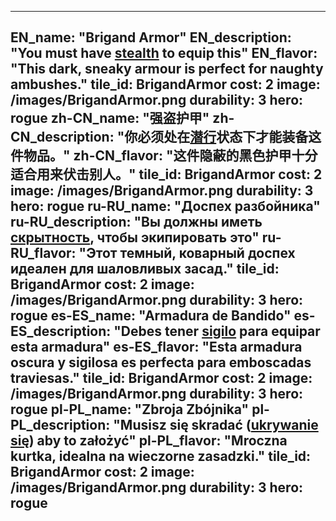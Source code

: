 ---

EN_name: "Brigand Armor"
EN_description: "You must have <u>stealth</u> to equip this"
EN_flavor: "This dark, sneaky armour is perfect for naughty ambushes."
tile_id: BrigandArmor
cost: 2
image: /images/BrigandArmor.png
durability: 3
hero: rogue
zh-CN_name: "强盗护甲"
zh-CN_description: "你必须处在<u>潜行</u>状态下才能装备这件物品。"
zh-CN_flavor: "这件隐蔽的黑色护甲十分适合用来伏击别人。"
tile_id: BrigandArmor
cost: 2
image: /images/BrigandArmor.png
durability: 3
hero: rogue
ru-RU_name: "Доспех разбойника"
ru-RU_description: "Вы должны иметь <u>скрытность</u>, чтобы экипировать это"
ru-RU_flavor: "Этот темный, коварный доспех идеален для шаловливых засад."
tile_id: BrigandArmor
cost: 2
image: /images/BrigandArmor.png
durability: 3
hero: rogue
es-ES_name: "Armadura de Bandido"
es-ES_description: "Debes tener <u>sigilo</u> para equipar esta armadura"
es-ES_flavor: "Esta armadura oscura y sigilosa es perfecta para emboscadas traviesas."
tile_id: BrigandArmor
cost: 2
image: /images/BrigandArmor.png
durability: 3
hero: rogue
pl-PL_name: "Zbroja Zbójnika"
pl-PL_description: "Musisz się skradać (<u>ukrywanie się</u>) aby to założyć"
pl-PL_flavor: "Mroczna kurtka, idealna na wieczorne zasadzki."
tile_id: BrigandArmor
cost: 2
image: /images/BrigandArmor.png
durability: 3
hero: rogue
---